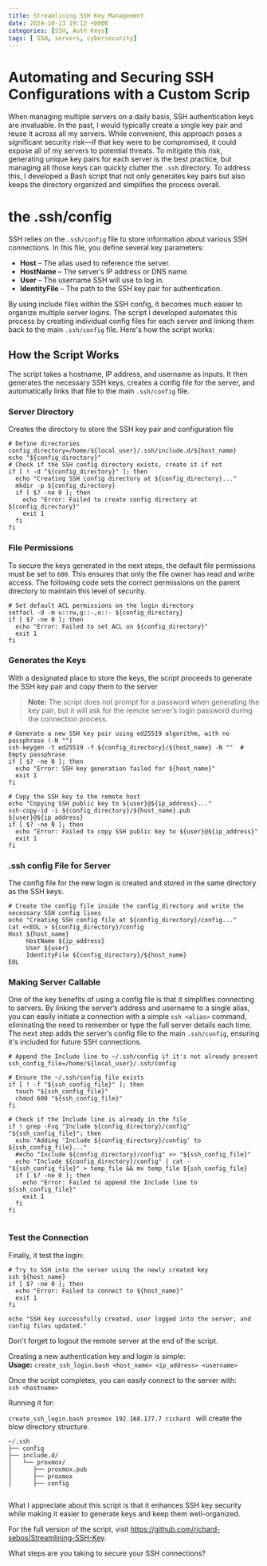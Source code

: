 ```yaml
---
title: Streamlining SSH Key Management
date: 2024-10-13 19:12 +0000
categories: [SSH, Auth Keys]
tags: [ SSH, servers, cybersecurity]
---
```


# Automating and Securing SSH Configurations with a Custom Scrip 

When managing multiple servers on a daily basis, SSH authentication keys are invaluable. In the past, I would typically create a single key pair and reuse it across all my servers. While convenient, this approach poses a significant security risk—if that key were to be compromised, it could expose all of my servers to potential threats. To mitigate this risk, generating unique key pairs for each server is the best practice, but managing all those keys can quickly clutter the `.ssh` directory. To address this, I developed a Bash script that not only generates key pairs but also keeps the directory organized and simplifies the process overall.

# the .ssh/config
SSH relies on the `.ssh/config` file to store information about various SSH connections. In this file, you define several key parameters:  
- **Host** – The alias used to reference the server.  
- **HostName** – The server’s IP address or DNS name.  
- **User** – The username SSH will use to log in.  
- **IdentityFile** – The path to the SSH key pair for authentication.

By using include files within the SSH config, it becomes much easier to organize multiple server logins. The script I developed automates this process by creating individual config files for each server and linking them back to the main `.ssh/config` file. Here's how the script works:

## How the Script Works
The script takes a hostname, IP address, and username as inputs. It then generates the necessary SSH keys, creates a config file for the server, and automatically links that file to the main `.ssh/config` file.

### Server Directory
Creates the directory to store the SSH key pair and configuration file

```
# Define directories
config_directory=/home/${local_user}/.ssh/include.d/${host_name}
echo "${config_directory}"
# Check if the SSH config directory exists, create it if not
if [ ! -d "${config_directory}" ]; then
  echo "Creating SSH config directory at ${config_directory}..."
  mkdir -p ${config_directory}
  if [ $? -ne 0 ]; then
    echo "Error: Failed to create config directory at ${config_directory}"
    exit 1
  fi
fi
```
### File Permissions
To secure the keys generated in the next steps, the default file permissions must be set to `600`. This ensures that only the file owner has read and write access. The following code sets the correct permissions on the parent directory to maintain this level of security.

```
# Set default ACL permissions on the login directory
setfacl -d -m u::rw,g::-,o::- ${config_directory}
if [ $? -ne 0 ]; then
  echo "Error: Failed to set ACL on ${config_directory}"
  exit 1
fi
```
### Generates the Keys

With a designated place to store the keys, the script proceeds to generate the SSH key pair and copy them to the server

> **Note:** The script does not prompt for a password when generating the key pair, but it will ask for the remote server’s login password during the connection process.

```
# Generate a new SSH key pair using ed25519 algorithm, with no passphrase (-N "")
ssh-keygen -t ed25519 -f ${config_directory}/${host_name} -N ""  # Empty passphrase
if [ $? -ne 0 ]; then
  echo "Error: SSH key generation failed for ${host_name}"
  exit 1
fi

# Copy the SSH key to the remote host
echo "Copying SSH public key to ${user}@${ip_address}..."
ssh-copy-id -i ${config_directory}/${host_name}.pub ${user}@${ip_address}
if [ $? -ne 0 ]; then
  echo "Error: Failed to copy SSH public key to ${user}@${ip_address}"
  exit 1
fi

```

### .ssh config File for Server

The config file for the new login is created and stored in the same directory as the SSH keys.

```
# Create the config file inside the config_directory and write the necessary SSH config lines
echo "Creating SSH config file at ${config_directory}/config..."
cat <<EOL > ${config_directory}/config
Host ${host_name}
     HostName ${ip_address}
     User ${user}
     IdentityFile ${config_directory}/${host_name}
EOL

```

### Making Server Callable

One of the key benefits of using a config file is that it simplifies connecting to servers. By linking the server’s address and username to a single alias, you can easily initiate a connection with a simple `ssh <alias>` command, eliminating the need to remember or type the full server details each time.
The next step adds the server’s config file to the main `.ssh/config`, ensuring it's included for future SSH connections.

```
# Append the Include line to ~/.ssh/config if it's not already present
ssh_config_file=/home/${local_user}/.ssh/config

# Ensure the ~/.ssh/config file exists
if [ ! -f "${ssh_config_file}" ]; then
  touch "${ssh_config_file}"
  chmod 600 "${ssh_config_file}"
fi

# Check if the Include line is already in the file
if ! grep -Fxq "Include ${config_directory}/config" "${ssh_config_file}"; then
  echo "Adding 'Include ${config_directory}/config' to ${ssh_config_file}..."
  #echo "Include ${config_directory}/config" >> "${ssh_config_file}"
  echo "Include ${config_directory}/config" | cat - "${ssh_config_file}" > temp_file && mv temp_file ${ssh_config_file}
  if [ $? -ne 0 ]; then
    echo "Error: Failed to append the Include line to ${ssh_config_file}"
    exit 1
  fi
fi


```

### Test the Connection
Finally, it test the login:

```
# Try to SSH into the server using the newly created key
ssh ${host_name}
if [ $? -ne 0 ]; then
  echo "Error: Failed to connect to ${host_name}"
  exit 1
fi

echo "SSH key successfully created, user logged into the server, and config files updated."

```

Don't forget to logout the remote server at the end of the script.

Creating a new authentication key and login is simple:  
**Usage:** `create_ssh_login.bash <host_name> <ip_address> <username>`

Once the script completes, you can easily connect to the server with:  
`ssh <hostname>`

Running it for:

 `create_ssh_login.bash proxmox 192.168.177.7 richard `
 will create the blow directory structure.
```
~/.ssh
├── config
├── include.d/
│   └── proxmox/
│      ├── proxmox.pub
│      ├── proxmox
│      ├── config


```

What I appreciate about this script is that it enhances SSH key security while making it easier to generate keys and keep them well-organized.

For the full version of the script, visit https://github.com/richard-sebos/Streamlining-SSH-Key.

What steps are you taking to secure your SSH connections?

